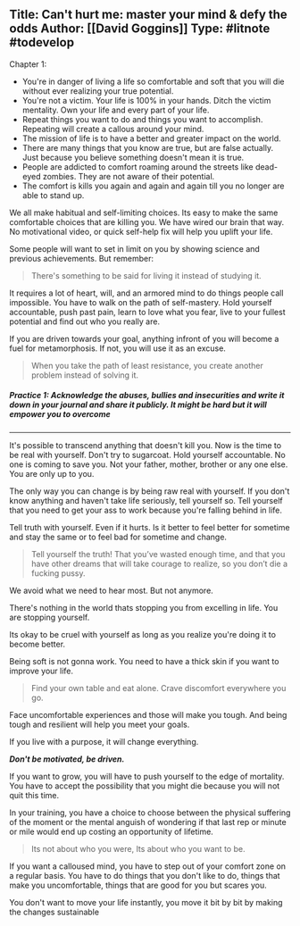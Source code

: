 **Title:** Can't hurt me: master your mind & defy the odds
**Author:** [[David Goggins]]
**Type:** #litnote #todevelop 
----


Chapter 1:
- You're in danger of living a life so comfortable and soft that you will die without ever realizing your true potential.
- You're not a victim. Your life is 100% in your hands. Ditch the victim mentality. Own your life and every part of your life. 
- Repeat things you want to do and things you want to accomplish. Repeating will create a callous around your mind. 
- The mission of life is to have a better and greater impact on the world.
- There are many things that you know are true, but are false actually. Just because you believe something doesn't mean it is true. 
- People are addicted to comfort roaming around the streets like dead-eyed zombies. They are not aware of their potential. 
- The comfort is kills you again and again and again till you no longer are able to stand up. 


We all make habitual and self-limiting choices. Its easy to make the same comfortable choices that are killing you. We have wired our brain that way. No motivational video, or quick self-help fix will help you uplift your life. 

Some people will want to set in limit on you by showing science and previous achievements. But remember:

> There's something to be said for living it instead of studying it. 

It requires a lot of heart, will, and an armored mind to do things people call impossible. You have to walk on the path of self-mastery. Hold yourself accountable, push past pain, learn to love what you fear, live to your fullest potential and find out who  you really are. 

If you are driven towards your goal, anything infront of you will become a fuel for metamorphosis. If not, you will use it as an excuse.

> When you take the path of least resistance, you create another problem instead of solving it. 

##### Practice 1: Acknowledge the abuses, bullies and insecurities and write it down in your journal and share it publicly. It might be hard but it will empower you to overcome

----
It's possible to transcend anything that doesn't kill you. 
Now is the time to be real with yourself. Don't try to sugarcoat. Hold yourself accountable. No one is coming to save you. Not your father, mother, brother or any one else. You are only up to you. 

The only way you can change is by being raw real with yourself. If you don't know anything and haven't take life seriously, tell yourself so. Tell yourself that you need to get your ass to work because you're falling behind in life. 

Tell truth with yourself. Even if it hurts. Is it better to feel better for sometime and stay the same or to feel bad for sometime and change. 

> Tell yourself the truth! That you’ve wasted enough time, and that you have other dreams that will take courage to realize, so you don’t die a fucking pussy.

We avoid what we need to hear most. But not anymore. 

There's nothing in the world thats stopping you from excelling in life. You are stopping yourself. 

Its okay to be cruel with yourself as long as you realize you're doing it to become better. 

Being soft is not gonna work. You need to have a thick skin if you want to improve your life. 

> Find your own table and eat alone. Crave discomfort everywhere you go. 

Face uncomfortable experiences and those will make you tough. And being tough and resilient will help you meet your goals. 

If you live with a purpose, it will change everything. 

***Don't be motivated, be driven.***

If you want to grow, you will have to push yourself to the edge of mortality. You have to accept the possibility that you might die because you will not quit this time. 

In your training, you have a choice to choose between the physical suffering of the moment or the mental anguish of wondering if that last rep or minute or mile would end up costing an opportunity of lifetime. 

> Its not about who you were, Its about who you want to be.

If you want a calloused mind, you have to step out of your comfort zone on a regular basis. You have to do things that you don't like to do, things that make you uncomfortable, things that are good for you but scares you. 

You don't want to move your life instantly, you move it bit by bit by making the changes sustainable